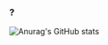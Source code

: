 ### ?

![Anurag's GitHub stats](https://github-readme-stats.vercel.app/api?username=Loensh&show_icons=true&theme=radical)

